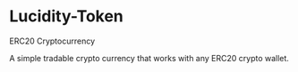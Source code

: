 # Lucidity-Token
ERC20 Cryptocurrency 


A simple tradable crypto currency that works with any ERC20 crypto wallet.
